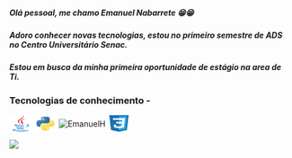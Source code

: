 ##### Olá pessoal, me chamo Emanuel Nabarrete 😁😁

##### Adoro conhecer novas tecnologias, estou no primeiro semestre de ADS no Centro Universitário Senac. 

##### Estou em busca da minha primeira oportunidade de estágio na area de Ti.




### Tecnologias de conhecimento - 

  <img align="center" alt="EmanuelJ" height="30" width="40" src="https://raw.githubusercontent.com/devicons/devicon/master/icons/java/java-original.svg"> <img align="center" alt="EmanuelP" height="30" width="40" src="https://raw.githubusercontent.com/devicons/devicon/master/icons/python/python-original.svg">   <img align="center" alt="EmanuelH" height="30" width="40" src="https://cdn.jsdelivr.net/gh/devicons/devicon/icons/htm5/htm5-original.svg" />
<img align="center" alt="Emanuel css" height="30" width="40" src="https://raw.githubusercontent.com/devicons/devicon/master/icons/css3/css3-original.svg">

         
 <a href="https://www.linkedin.com/in/emanuel-nabarrete-de-souza-599907239/" target="_blank"><img src="https://img.shields.io/badge/-LinkedIn-%230077B5?style=for-the-badge&logo=linkedin&logoColor=white" target="_blank"></a>
